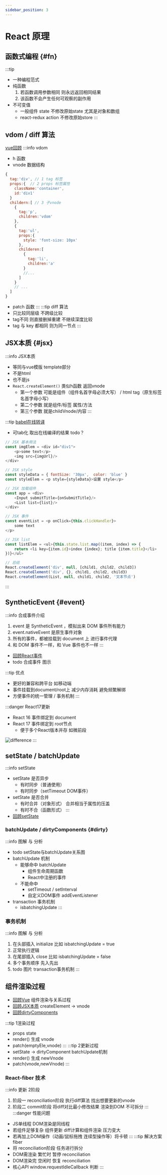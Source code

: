 ```yaml
---
sidebar_position: 3
---
```


# React 原理

## 函数式编程 {#fn}
:::tip
- 一种编程范式
- 纯函数
  1. 若函数调用参数相同 则永远返回相同结果
  2. 该函数不会产生任何可观察的副作用
- 不可变值 
  - 一般组件 state 不修改原始state 尤其是对象和数组 
  - react-redux action 不修改原始store
:::

## vdom / diff 算法
[vue回顾](../vue/principle.md#diff)
:::info vdom
- h 函数
- vnode 数据结构 
```js {2,3,7}
{
  tag:'div', // 1 tag 标签
  props:{  // 2 props 标签属性
    className:'container',
    id:'div1'
  }
  childern:[ // 3 子vnode
    {
      tag:'p',
      children:'vdom'
    },
    {
      tag:'ul',
      props:{
        style: 'font-size: 10px'
      },
      childeren:[
        {
          tag:'li',
          children:'a'
        }
        //...
      ]
    }
    // ...
  ]  
}
```
- patch 函数
:::
:::tip diff 算法
- 只比较同层级 不跨级比较
- tag不同 则直接删掉重建 不继续深度比较
- tag 与 key 都相同 则为同一节点
:::

## JSX本质 {#jsx}
:::info JSX本质
- 等同与vue模版 template部分
- 不是html
- 也不是js
- `React.createElement()` 类似h函数 返回vnode
  - 第一个参数 可能是组件（组件名首字母必须大写） / html tag（原生标签名首字母小写）
  - 第二个参数 就是组件/标签 属性/方法
  - 第三个参数 就是childVnode/内容
:::

:::tip [babel在线转译](https://www.babeljs.cn/)
- 可tab化 取出在线编译的结果 todo？
```js
// JSX 基本用法
const imgElem = <div id="div1">
    <p>some text</p>
    <img src={imgUrl}/>
</div>

// JSX style
const styleData = { fontSize: '30px',  color: 'blue' }
const styleElem = <p style={styleData}>设置 style</p>

// JSX 加载组件
const app = <div>
    <Input submitTitle={onSubmitTitle}/>
    <List list={list}/>
</div>

// JSX 事件
const eventList = <p onClick={this.clickHandler}>
    some text
</p>

// JSX list
const listElem = <ul>{this.state.list.map((item, index) => {
    return <li key={item.id}>index {index}; title {item.title}</li>
})}</ul>

// 总结
React.createElement('div', null, [child1, child2, child3])
React.createElement('div', {}, child1, child2, child3)
React.createElement(List, null, child1, child2, '文本节点')
```
:::

## SyntheticEvent {#event}
:::info 合成事件介绍
1. event 是 SyntheticEvent ，模拟出来 DOM 事件所有能力
2. event.nativeEvent 是原生事件对象
3. 所有的事件，都被挂载到 document 上 进行事件代理
4. 和 DOM 事件不一样，和 Vue 事件也不一样
:::

- [回顾React事件](./app/basic.md#event)
- todo 合成事件 图示

:::tip 优点
- 更好的兼容和跨平台 如移动端
- 事件挂载到document/root上 减少内存消耗 避免频繁解绑
- 方便事件的统一管理 / 事务机制
:::

:::danger React17更新
- React 16 事件绑定到 document
- React 17 事件绑定到 root节点
  - 便于多个React版本并存 如微前段

![difference](/img/react/react_17_event_delegation.png)
:::

## setState / batchUpdate
:::info setState
- setState 是否异步
  - 有时同步（普通使用）
  - 有时同步（setTimeout DOM事件）
- setState 是否合并
  - 有时合并（对象形式） 合并相当于属性的压盖 
  - 有时不合（函数形式）
:::
- [回顾setState](./app/basic.md#setState)

### batchUpdate / dirtyComponents {#dirty}
:::info 图解 与 分析
- todo setState与batchUpdate关系图
- batchUpdate 机制
  - 能够命中 batchUpdate
    - 组件生命周期函数
    - React中注册的事件
  - 不能命中
    - setTimeout / setInterval
    - 自定义DOM事件 addEventListener
- transaction 事务机制
  - isbatchingUpdate
:::

### 事务机制
:::info 图解 与 分析
  1. 在头部插入 initialize 比如 isbatchingUpdate = true 
  2. 正常执行逻辑
  3. 在尾部插入 close 比如 isbatchingUpdate = false 
  4. 多个事务顺序 先入先出
  5. todo 图片 transaction事务机制
:::

## 组件渲染过程
- [回顾Vue](../vue/principle.md#render) 组件渲染与关系过程
- [回顾JSX本质](#jsx) createElement -> vnode
- [回顾dirtyComponents](#dirty) 

:::tip 1渲染过程
- props state
- render() 生成 vnode
- patch(emptyEle,vnode)
:::
:::tip 2更新过程
- setState -> dirtyComponent batchUpdate机制
- render() 生成 newVnode
- patch(vnode,newVnode)
:::

### React-fiber 技术
:::info 更新 2阶段
1. 阶段一 reconciliation阶段 执行diff算法 找出想要更新的vnode
2. 阶段二 commit阶段 将diff对比最小修改结果 渲染到DOM 不可拆分
:::
:::danger 性能问题
- JS单线程 DOM渲染是同线程
- 若组件足够复杂 组件更新 diff计算和组件渲染 压力变大
- 若再加上DOM操作（动画/鼠标拖拽 连续型操作等）将卡顿
:::
:::tip 解决方案 fiber
- 将 reconciliation阶段 任务进行拆分
- DOM需渲染 繁忙时 暂停 reconciliation
- DOM渲染完 空闲时 恢复 reconciliation
- 核心API window.requestIdleCallback 判断
:::

